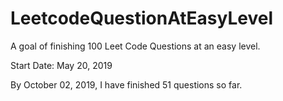 # LeetcodeQuestionAtEasyLevel
A goal of finishing 100 Leet Code Questions at an easy level.

Start Date: May 20, 2019

By October 02, 2019, I have finished 51 questions so far.



